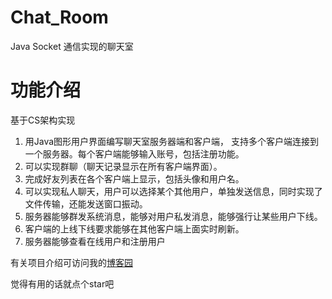 # Chat_Room
Java Socket 通信实现的聊天室  

# 功能介绍
 基于CS架构实现  
1. 用Java图形用户界面编写聊天室服务器端和客户端， 支持多个客户端连接到一个服务器。每个客户端能够输入账号，包括注册功能。
2. 可以实现群聊（聊天记录显示在所有客户端界面）。
3. 完成好友列表在各个客户端上显示，包括头像和用户名。
4. 可以实现私人聊天，用户可以选择某个其他用户，单独发送信息，同时实现了文件传输，还能发送窗口振动。
5. 服务器能够群发系统消息，能够对用户私发消息，能够强行让某些用户下线。
6. 客户端的上线下线要求能够在其他客户端上面实时刷新。  
7. 服务器能够查看在线用户和注册用户


有关项目介绍可访问我的[博客园](https://www.cnblogs.com/csu-lmw/p/10981374.html)


觉得有用的话就点个star吧
